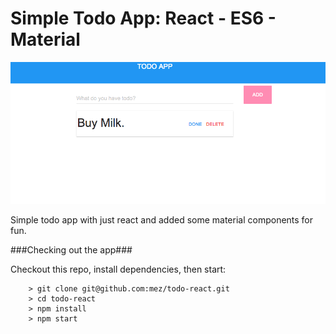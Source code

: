 # Simple Todo App: React - ES6 - Material

![Screenshot](./screenshot.png)

Simple todo app with just react and added some material components for fun.

###Checking out the app###

Checkout this repo, install dependencies, then start:

```
	> git clone git@github.com:mez/todo-react.git
	> cd todo-react
	> npm install
	> npm start
```

